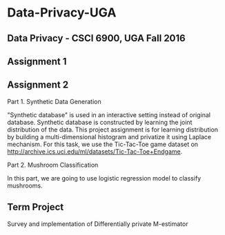 # Data-Privacy-UGA
Data Privacy - CSCI 6900, UGA Fall 2016
-------------------------------------

Assignment 1
------------------------------------------




Assignment 2
------------------------------------------
Part 1. Synthetic Data Generation

"Synthetic database" is used in an interactive setting instead of original database. Synthetic database is constructed by learning the joint distribution of the data.
This project assignment is for learning distribution by building a multi-dimensional histogram and privatize it using Laplace mechanism.
For this task, we use the Tic-Tac-Toe game dataset on 
http://archive.ics.uci.edu/ml/datasets/Tic-Tac-Toe+Endgame.

Part 2. Mushroom Classification

In this part, we are going to use logistic regression model to classify mushrooms.

Term Project
--------------------------------------
Survey and implementation of Differentially private M-estimator


